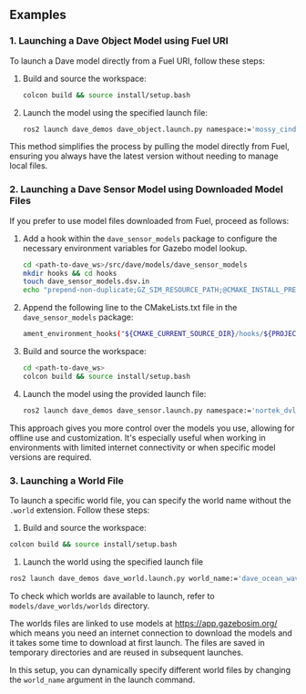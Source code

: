 ## Examples

### 1. Launching a Dave Object Model using Fuel URI

To launch a Dave model directly from a Fuel URI, follow these steps:

1. Build and source the workspace:

   ```bash
   colcon build && source install/setup.bash
   ```

2. Launch the model using the specified launch file:

   ```bash
   ros2 launch dave_demos dave_object.launch.py namespace:='mossy_cinder_block' paused:=false
   ```

This method simplifies the process by pulling the model directly from Fuel, ensuring you always have the latest version without needing to manage local files.

### 2. Launching a Dave Sensor Model using Downloaded Model Files

If you prefer to use model files downloaded from Fuel, proceed as follows:

1. Add a hook within the `dave_sensor_models` package to configure the necessary environment variables for Gazebo model lookup.

   ```bash
   cd <path-to-dave_ws>/src/dave/models/dave_sensor_models
   mkdir hooks && cd hooks
   touch dave_sensor_models.dsv.in
   echo "prepend-non-duplicate;GZ_SIM_RESOURCE_PATH;@CMAKE_INSTALL_PREFIX@/share/@PROJECT_NAME@" >> dave_sensor_models.dsv.in
   ```

2. Append the following line to the CMakeLists.txt file in the `dave_sensor_models` package:

   ```bash
   ament_environment_hooks("${CMAKE_CURRENT_SOURCE_DIR}/hooks/${PROJECT_NAME}.dsv.in")
   ```

3. Build and source the workspace:

   ```bash
   cd <path-to-dave_ws>
   colcon build && source install/setup.bash
   ```

4. Launch the model using the provided launch file:

   ```bash
   ros2 launch dave_demos dave_sensor.launch.py namespace:='nortek_dvl500_300' world_name:=dvl_world paused:=false
   ```

This approach gives you more control over the models you use, allowing for offline use and customization. It's especially useful when working in environments with limited internet connectivity or when specific model versions are required.

### 3. Launching a World File

To launch a specific world file, you can specify the world name without the `.world` extension. Follow these steps:

1. Build and source the workspace:

```bash
colcon build && source install/setup.bash
```

1. Launch the world using the specified launch file

```bash
ros2 launch dave_demos dave_world.launch.py world_name:='dave_ocean_waves'
```

To check which worlds are available to launch, refer to `models/dave_worlds/worlds` directory.

The worlds files are linked to use models at https://app.gazebosim.org/ which means you need an internet connection to download the models and it takes some time to download at first launch. The files are saved in temporary directories and are reused in subsequent launches.

In this setup, you can dynamically specify different world files by changing the `world_name` argument in the launch command.

